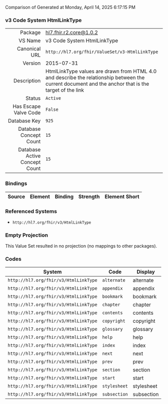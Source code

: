 Comparison of 
Generated at Monday, April 14, 2025 6:17:15 PM

### v3 Code System HtmlLinkType

|      |     |
| ---: | --- |
| Package | hl7.fhir.r2.core@1.0.2 |
| VS Name | v3 Code System HtmlLinkType |
| Canonical URL | `http://hl7.org/fhir/ValueSet/v3-HtmlLinkType` |
| Version | 2015-07-31 |
| Description | HtmlLinkType values are drawn from HTML 4.0 and describe the relationship between the current document and the anchor that is the target of the link |
| Status | `Active` |
| Has Escape Valve Code | `False` |
| Database Key | `925` |
| Database Concept Count | `15` |
| Database Active Concept Count | `15` |
### Bindings

| Source | Element | Binding | Strength | Element Short |
| ------ | ------- | ------- | -------- | ------------- |

### Referenced Systems

* `http://hl7.org/fhir/v3/HtmlLinkType`
### Empty Projection

This Value Set resulted in no projection (no mappings to other packages).

### Codes

| System | Code | Display |
| ------ | ---- | ------- |
| `http://hl7.org/fhir/v3/HtmlLinkType` | `alternate` | alternate |
| `http://hl7.org/fhir/v3/HtmlLinkType` | `appendix` | appendix |
| `http://hl7.org/fhir/v3/HtmlLinkType` | `bookmark` | bookmark |
| `http://hl7.org/fhir/v3/HtmlLinkType` | `chapter` | chapter |
| `http://hl7.org/fhir/v3/HtmlLinkType` | `contents` | contents |
| `http://hl7.org/fhir/v3/HtmlLinkType` | `copyright` | copyright |
| `http://hl7.org/fhir/v3/HtmlLinkType` | `glossary` | glossary |
| `http://hl7.org/fhir/v3/HtmlLinkType` | `help` | help |
| `http://hl7.org/fhir/v3/HtmlLinkType` | `index` | index |
| `http://hl7.org/fhir/v3/HtmlLinkType` | `next` | next |
| `http://hl7.org/fhir/v3/HtmlLinkType` | `prev` | prev |
| `http://hl7.org/fhir/v3/HtmlLinkType` | `section` | section |
| `http://hl7.org/fhir/v3/HtmlLinkType` | `start` | start |
| `http://hl7.org/fhir/v3/HtmlLinkType` | `stylesheet` | stylesheet |
| `http://hl7.org/fhir/v3/HtmlLinkType` | `subsection` | subsection |
